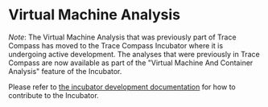 # Virtual Machine Analysis

*Note*: The Virtual Machine Analysis that was previously part of Trace
Compass has moved to the Trace Compass Incubator where it is undergoing
active development. The analyses that were previously in Trace Compass
are now available as part of the "Virtual Machine And Container
Analysis" feature of the Incubator.

Please refer to [the incubator development
documentation](https://github.com/eclipse-tracecompass-incubator/org.eclipse.tracecompass.incubator/blob/master/CONTRIBUTING.md)
for how to contribute to the Incubator.
